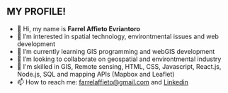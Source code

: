 ## MY PROFILE!

- 👋 Hi, my name is **Farrel Affieto Evriantoro**
- 👀 I’m interested in spatial technology, environtmental issues and web development
- 🌱 I’m currently learning GIS programming and webGIS development
- 💞️ I’m looking to collaborate on geospatial and environtmental industry
- 💪 I'm skilled in GIS, Remote sensing, HTML, CSS, Javascript, React.js, Node.js, SQL and mapping APIs (Mapbox and Leaflet)
- 📫 How to reach me: farrelaffieto@gmail.com and [Linkedin](https://www.linkedin.com/in/farrel-affieto-evriantoro/) 

<!---
farrelaft/farrelaft is a ✨ special ✨ repository because its `README.md` (this file) appears on your GitHub profile.
You can click the Preview link to take a look at your changes.
--->
